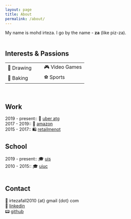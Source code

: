 ```yaml
---
layout: page
title: About
permalink: /about/
---
```


My name is mohd irteza. I go by the name - <b>za</b> (like piz-za).<br/><br/>

## Interests & Passions
<table>
<tr>
    <td> 🎨 Drawing &nbsp;</td>
    <td> </td>
    <td> 🎮 Video Games </td>
</tr>
<tr>
    <td> 🍞 Baking &nbsp;</td>
    <td> </td>
    <td> ⚽ Sports </td>
</tr>
</table><br>


## Work
2019 - present:: 🚗 [uber atg](https://www.uber.com/us/en/atg/)<br/>
2017 - 2019:: 🛒 [amazon](https://www.amazon.com/)<br/>
2015 - 2017:: 🛍️ [retailmenot](https://www.retailmenot.com/)<br/>

## School
2019 - present:: 🎓 [uis](https://www.uis.edu/)<br/>
2010 - 2015:: 🎓 [uiuc](https://www.illinois.edu/)<br/><br/>

## Contact

📧 irtezafall2010 {at} gmail {dot} com <br/>
💼 [linkedin](https://www.linkedin.com/in/mohdirteza/)<br/>
📟 [github](https://github.com/maybeiambatman)
